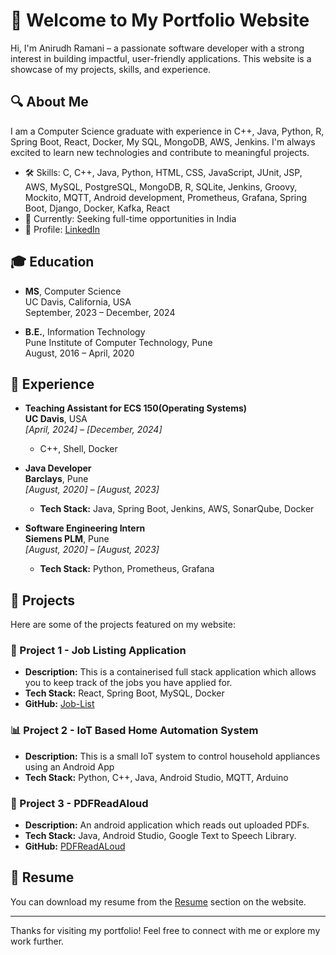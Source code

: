 # 👋 Welcome to My Portfolio Website

Hi, I'm Anirudh Ramani – a passionate software developer with a strong interest in building impactful, user-friendly applications. This website is a showcase of my projects, skills, and experience.

## 🔍 About Me

I am a Computer Science graduate with experience in C++, Java, Python, R, Spring Boot, React, Docker, My SQL, MongoDB, AWS, Jenkins. I'm always excited to learn new technologies and contribute to meaningful projects.

- 🛠️ Skills: C, C++, Java, Python, HTML, CSS, JavaScript, JUnit, JSP, AWS, MySQL, PostgreSQL, MongoDB, R, SQLite, Jenkins, Groovy, Mockito, MQTT,  Android development, Prometheus, Grafana, Spring Boot, Django, Docker, Kafka, React
- 💼 Currently: Seeking full-time opportunities in India
- 👤 Profile: [LinkedIn](https://www.linkedin.com/in/anirudh-ramani-25b23618b/)
  
## 🎓 Education

- **MS**, Computer Science  
  UC Davis, California, USA  
  September, 2023 – December, 2024

- **B.E.**, Information Technology  
  Pune Institute of Computer Technology, Pune  
  August, 2016 – April, 2020

## 💼 Experience

- **Teaching Assistant for ECS 150(Operating Systems)**  
  **UC Davis**, USA  
  _[April, 2024] – [December, 2024]_  
  - C++, Shell, Docker

- **Java Developer**  
  **Barclays**, Pune  
  _[August, 2020] – [August, 2023]_  
  - **Tech Stack:** Java, Spring Boot, Jenkins, AWS, SonarQube, Docker
    
- **Software Engineering Intern**  
  **Siemens PLM**, Pune  
  _[August, 2020] – [August, 2023]_  
  - **Tech Stack:** Python, Prometheus, Grafana

## 🚀 Projects

Here are some of the projects featured on my website:

### 🧠 Project 1 - Job Listing Application
- **Description:** This is a containerised full stack application which allows you to keep track of the jobs you have applied for.
- **Tech Stack:** React, Spring Boot, MySQL, Docker
- **GitHub:** [Job-List](https://github.com/anirudh-r-hub/joblist)

### 📊 Project 2 - IoT Based Home Automation System
- **Description:** This is a small IoT system to control household appliances using an Android App
- **Tech Stack:** Python, C++, Java, Android Studio, MQTT, Arduino

### 📂 Project 3 - PDFReadAloud
- **Description:** An android application which reads out uploaded PDFs.
- **Tech Stack:** Java, Android Studio, Google Text to Speech Library.
- **GitHub:** [PDFReadALoud](https://github.com/anirudh-r-hub/PdfReader)  


## 📄 Resume

You can download my resume from the [Resume](./resume.pdf) section on the website.

---

Thanks for visiting my portfolio! Feel free to connect with me or explore my work further.

